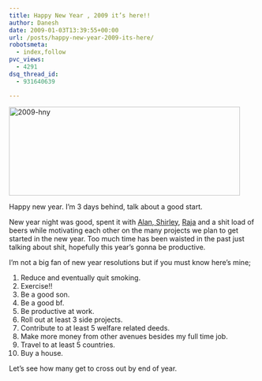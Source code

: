 ```yaml
---
title: Happy New Year , 2009 it’s here!!
author: Danesh
date: 2009-01-03T13:39:55+00:00
url: /posts/happy-new-year-2009-its-here/
robotsmeta:
  - index,follow
pvc_views:
  - 4291
dsq_thread_id:
  - 931640639

---
```

<img loading="lazy" class="alignnone size-full wp-image-1103" title="2009-hny" src="/wp-content/uploads/2009/01/2009-hny.png" alt="2009-hny" width="468" height="180" />

Happy new year. I&#8217;m 3 days behind, talk about a good start.

New year night was good, spent it with [Alan, Shirley][1], [Raja][2] and a shit load of beers while motivating each other on the many projects we plan to get started in the new year. Too much time has been waisted in the past just talking about shit, hopefully this year&#8217;s gonna be productive.

I&#8217;m not a big fan of new year resolutions but if you must know here&#8217;s mine;

1. Reduce and eventually quit smoking.  
2. Exercise!!  
3. Be a good son.  
4. Be a good bf.  
5. Be productive at work.  
6. Roll out at least 3 side projects.  
7. Contribute to at least 5 welfare related deeds.  
8. Make more money from other avenues besides my full time job.  
9. Travel to at least 5 countries.  
10. Buy a house.

Let&#8217;s see how many get to cross out by end of year.

 [1]: http://alanbernard.com
 [2]: http://rajaseelan.com